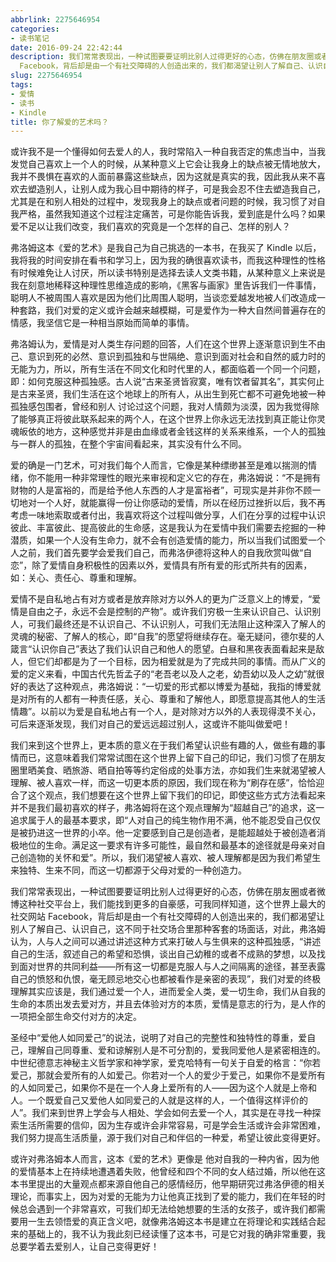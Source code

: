 ```yaml
---
abbrlink: 2275646954
categories:
- 读书笔记
date: 2016-09-24 22:42:44
description: 我们常常表现出，一种试图要要证明比别人过得更好的心态，仿佛在朋友圈或者微博这种社交平台上，我们能找到更多的自豪感，可我同样知道，这个世界上最大的社交网站
  Facebook，背后却是由一个有社交障碍的人创造出来的，我们都渴望让别人了解自己、认识自己，这不同于社交场合里那种客套的场面话，对此，弗洛姆认为，人与人之间可以通过讲述这种方式来打破人与生俱来的这种孤独感，“讲述自己的生活，叙述自己的希望和恐惧，谈出自己幼稚的或者不成熟的梦想，以及找到面对世界的共同利益——所有这一切都是克服人与人之间隔离的途径，甚至表露自己的愤怒和仇恨，毫无顾忌地交心也都被看作是亲密的表现”，我们对爱的终极理解其实应该是，我们通过爱一个人，进而爱全人类，爱一切生命，我们从自我的生命的本质出发去爱对方，并且去体验对方的本质，爱情是意志的行为，是人作的一项把全部生命交付对方的决定;爱的确是一门艺术，可对我们每个人而言，它像是某种缥缈甚至是难以揣测的情绪，你不能用一种非常理性的眼光来审视和定义它的存在，弗洛姆说：“不是拥有财物的人是富裕的，而是给予他人东西的人才是富裕者”，可现实是并非你不顾一切地对一个人好，就能赢得一份让你感动的爱情，所以在经历过挫折以后，我不再考虑一味地索取或者付出，我喜欢将这个过程叫做分享，人们在分享的过程中认识彼此、丰富彼此、提高彼此的生命感，这是我认为在爱情中我们需要去挖掘的一种潜质，如果一个人没有生命力，就不会有创造爱情的能力，所以当我们试图爱一个人之前，我们首先要学会爱我们自己，而弗洛伊德将这种人的自我欣赏叫做“自恋”，除了爱情自身积极性的因素以外，爱情具有所有爱的形式所共有的因素，如：关心、责任心、尊重和理解;我们来到这个世界上，更本质的意义在于我们希望认识些有趣的人，做些有趣的事情而已，这意味着我们常常试图在这个世界上留下自己的印记，我们习惯了在朋友圈里晒美食、晒旅游、晒自拍等等约定俗成的处事方法，亦如我们生来就渴望被人理解、被人喜欢一样，而这一切更本质的原因，我们现在称为“刷存在感”，恰恰迎合了这个观点，我们想要在这个世界上留下我们的印记，即使这些方式方法看起来并不是我们最初喜欢的样子，弗洛姆将在这个观点理解为“超越自己”的追求，这一追求属于人的最基本要求，即“人对自己的纯生物作用不满，他不能忍受自己仅仅是被扔进这一世界的小卒
slug: 2275646954
tags:
- 爱情
- 读书
- Kindle
title: 你了解爱的艺术吗？
---
```


或许我不是一个懂得如何去爱人的人，我时常陷入一种自我否定的焦虑当中，当我发觉自己喜欢上一个人的时候，从某种意义上它会让我身上的缺点被无情地放大，我并不畏惧在喜欢的人面前暴露这些缺点，因为这就是真实的我，因此我从来不喜欢去塑造别人，让别人成为我心目中期待的样子，可是我会忍不住去塑造我自己，尤其是在和别人相处的过程中，发现我身上的缺点或者问题的时候，我习惯了对自我严格，虽然我知道这个过程注定痛苦，可是你能告诉我，爱到底是什么吗？如果爱不足以让我们改变，我们喜欢的究竟是一个怎样的自己、怎样的别人？

<!--more-->

弗洛姆这本《爱的艺术》是我自己为自己挑选的一本书，在我买了 Kindle 以后，我将我的时间安排在看书和学习上，因为我的确很喜欢读书，而我这种理性的性格有时候难免让人讨厌，所以读书特别是选择去读人文类书籍，从某种意义上来说是我在刻意地稀释这种理性思维造成的影响，《黑客与画家》里告诉我们一件事情，聪明人不被周围人喜欢是因为他们比周围人聪明，当谈恋爱越发地被人们改造成一种套路，我们对爱的定义或许会越来越模糊，可是爱作为一种大自然间普遍存在的情感，我坚信它是一种相当原始而简单的事情。

弗洛姆认为，爱情是对人类生存问题的回答，人们在这个世界上逐渐意识到生不由己、意识到死的必然、意识到孤独和与世隔绝、意识到面对社会和自然的威力时的无能为力，所以，所有生活在不同文化和时代里的人，都面临着一个同一个问题，即：如何克服这种孤独感。古人说“古来圣贤皆寂寞，唯有饮者留其名”，其实何止是古来圣贤，我们生活在这个地球上的所有人，从出生到死亡都不可避免地被一种孤独感包围者，曾经和别人 讨论过这个问题，我对人情颇为淡漠，因为我觉得除了能够真正将彼此联系起来的两个人，在这个世界上你永远无法找到真正能让你灵魂皈依的地方，这种感觉并非是由血缘或者金钱这样的关系来维系，一个人的孤独与一群人的孤独，在整个宇宙间看起来，其实没有什么不同。

爱的确是一门艺术，可对我们每个人而言，它像是某种缥缈甚至是难以揣测的情绪，你不能用一种非常理性的眼光来审视和定义它的存在，弗洛姆说：“不是拥有财物的人是富裕的，而是给予他人东西的人才是富裕者”，可现实是并非你不顾一切地对一个人好，就能赢得一份让你感动的爱情，所以在经历过挫折以后，我不再考虑一味地索取或者付出，我喜欢将这个过程叫做分享，人们在分享的过程中认识彼此、丰富彼此、提高彼此的生命感，这是我认为在爱情中我们需要去挖掘的一种潜质，如果一个人没有生命力，就不会有创造爱情的能力，所以当我们试图爱一个人之前，我们首先要学会爱我们自己，而弗洛伊德将这种人的自我欣赏叫做“自恋”，除了爱情自身积极性的因素以外，爱情具有所有爱的形式所共有的因素，如：关心、责任心、尊重和理解。

爱情不是自私地占有对方或者是放弃除对方以外人的更为广泛意义上的博爱，“爱情是自由之子，永远不会是控制的产物”。或许我们穷极一生来认识自己、认识别人，可我们最终还是不认识自己、不认识别人，可我们无法阻止这种深入了解人的灵魂的秘密、了解人的核心，即“自我”的愿望将继续存在。毫无疑问，德尔斐的人箴言“认识你自己”表达了我们认识自己和他人的愿望。白昼和黑夜表面看起来是敌人，但它们却都是为了一个目标，因为相爱就是为了完成共同的事情。而从广义的爱的定义来看，中国古代先哲孟子的“老吾老以及人之老，幼吾幼以及人之幼”就很好的表达了这种观点，弗洛姆说：“一切爱的形式都以博爱为基础，我指的博爱就是对所有的人都有一种责任感，关心、尊重和了解他人，即愿意提高其他人的生活情趣”。以前以为爱是自私地占有一个人，是对除对方以外的人表现得漠不关心，可后来逐渐发现，我们对自己的爱远远超过别人，这或许不能叫做爱吧！

我们来到这个世界上，更本质的意义在于我们希望认识些有趣的人，做些有趣的事情而已，这意味着我们常常试图在这个世界上留下自己的印记，我们习惯了在朋友圈里晒美食、晒旅游、晒自拍等等约定俗成的处事方法，亦如我们生来就渴望被人理解、被人喜欢一样，而这一切更本质的原因，我们现在称为“刷存在感”，恰恰迎合了这个观点，我们想要在这个世界上留下我们的印记，即使这些方式方法看起来并不是我们最初喜欢的样子，弗洛姆将在这个观点理解为“超越自己”的追求，这一追求属于人的最基本要求，即“人对自己的纯生物作用不满，他不能忍受自己仅仅是被扔进这一世界的小卒。他一定要感到自己是创造者，是能超越处于被创造者消极地位的生命。满足这一要求有许多可能性，最自然和最基本的途径就是母亲对自己创造物的关怀和爱”。所以，我们渴望被人喜欢、被人理解都是因为我们希望生来独特、生来不同，而这一切都源于父母对爱的一种创造力。

我们常常表现出，一种试图要要证明比别人过得更好的心态，仿佛在朋友圈或者微博这种社交平台上，我们能找到更多的自豪感，可我同样知道，这个世界上最大的社交网站 Facebook，背后却是由一个有社交障碍的人创造出来的，我们都渴望让别人了解自己、认识自己，这不同于社交场合里那种客套的场面话，对此，弗洛姆认为，人与人之间可以通过讲述这种方式来打破人与生俱来的这种孤独感，“讲述自己的生活，叙述自己的希望和恐惧，谈出自己幼稚的或者不成熟的梦想，以及找到面对世界的共同利益——所有这一切都是克服人与人之间隔离的途径，甚至表露自己的愤怒和仇恨，毫无顾忌地交心也都被看作是亲密的表现”，我们对爱的终极理解其实应该是，我们通过爱一个人，进而爱全人类，爱一切生命，我们从自我的生命的本质出发去爱对方，并且去体验对方的本质，爱情是意志的行为，是人作的一项把全部生命交付对方的决定。

圣经中“爱他人如同爱己”的说法，说明了对自己的完整性和独特性的尊重，爱自己，理解自己同尊重、爱和谅解别人是不可分割的，爱我同爱他人是紧密相连的。中世纪德意志神秘主义哲学家和神学家，爱克哈特有一句关于自爱的格言：“你若爱己，那就会爱所有的人如爱己。你若对一个人的爱少于爱己，如果你不是爱所有的人如同爱己，如果你不是在一个人身上爱所有的人——因为这个人就是上帝和人。一个既爱自己又爱他人如同爱己的人就是这样的人，一个值得这样评价的人”。我们来到世界上学会与人相处、学会如何去爱一个人，其实是在寻找一种探索生活所需要的信仰，因为生存或许会非常容易，可是学会生活或许会非常困难，我们努力提高生活质量，源于我们对自己和伴侣的一种爱，希望让彼此变得更好。

或许对弗洛姆本人而言，这本《爱的艺术》更像是 他对自我的一种内省，因为他的爱情基本上在持续地遭遇着失败，他曾经和四个不同的女人结过婚，所以他在这本书里提出的大量观点都来源自他自己的感情经历，他早期研究过弗洛伊德的相关理论，而事实上，因为对爱的无能为力让他真正找到了爱的能力，我们在年轻的时候总会遇到一个非常喜欢，可我们却无法给她想要的生活的女孩子，或许我们都需要用一生去领悟爱的真正含义吧，就像弗洛姆这本书是建立在将理论和实践结合起来的基础上的，我不认为我此刻已经读懂了这本书，可是它对我的确非常重要，我总要学着去爱别人，让自己变得更好！